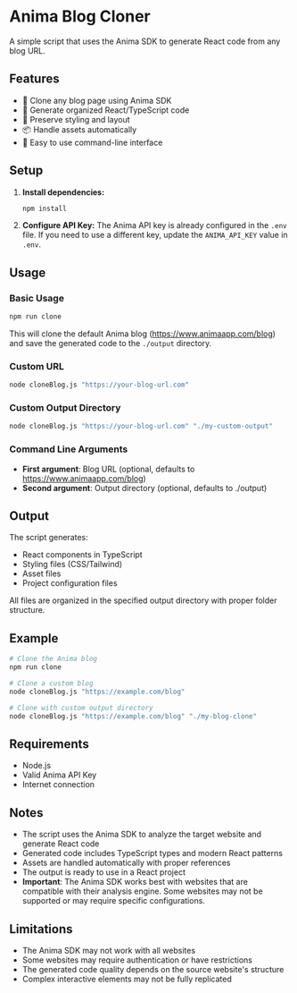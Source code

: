 # Anima Blog Cloner

A simple script that uses the Anima SDK to generate React code from any blog URL.

## Features

- 🚀 Clone any blog page using Anima SDK
- 📁 Generate organized React/TypeScript code
- 🎨 Preserve styling and layout
- 📦 Handle assets automatically
- 🔧 Easy to use command-line interface

## Setup

1. **Install dependencies:**
   ```bash
   npm install
   ```

2. **Configure API Key:**
   The Anima API key is already configured in the `.env` file. If you need to use a different key, update the `ANIMA_API_KEY` value in `.env`.

## Usage

### Basic Usage
```bash
npm run clone
```
This will clone the default Anima blog (https://www.animaapp.com/blog) and save the generated code to the `./output` directory.

### Custom URL
```bash
node cloneBlog.js "https://your-blog-url.com"
```

### Custom Output Directory
```bash
node cloneBlog.js "https://your-blog-url.com" "./my-custom-output"
```

### Command Line Arguments
- **First argument**: Blog URL (optional, defaults to https://www.animaapp.com/blog)
- **Second argument**: Output directory (optional, defaults to ./output)

## Output

The script generates:
- React components in TypeScript
- Styling files (CSS/Tailwind)
- Asset files
- Project configuration files

All files are organized in the specified output directory with proper folder structure.

## Example

```bash
# Clone the Anima blog
npm run clone

# Clone a custom blog
node cloneBlog.js "https://example.com/blog"

# Clone with custom output directory
node cloneBlog.js "https://example.com/blog" "./my-blog-clone"
```

## Requirements

- Node.js
- Valid Anima API Key
- Internet connection

## Notes

- The script uses the Anima SDK to analyze the target website and generate React code
- Generated code includes TypeScript types and modern React patterns
- Assets are handled automatically with proper references
- The output is ready to use in a React project
- **Important**: The Anima SDK works best with websites that are compatible with their analysis engine. Some websites may not be supported or may require specific configurations.

## Limitations

- The Anima SDK may not work with all websites
- Some websites may require authentication or have restrictions
- The generated code quality depends on the source website's structure
- Complex interactive elements may not be fully replicated
